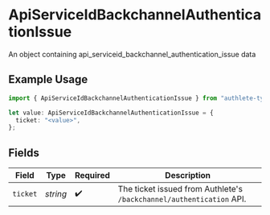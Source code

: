 # ApiServiceIdBackchannelAuthenticationIssue

An object containing api_serviceid_backchannel_authentication_issue data

## Example Usage

```typescript
import { ApiServiceIdBackchannelAuthenticationIssue } from "authlete-typescript-sdk/models";

let value: ApiServiceIdBackchannelAuthenticationIssue = {
  ticket: "<value>",
};
```

## Fields

| Field                                                                 | Type                                                                  | Required                                                              | Description                                                           |
| --------------------------------------------------------------------- | --------------------------------------------------------------------- | --------------------------------------------------------------------- | --------------------------------------------------------------------- |
| `ticket`                                                              | *string*                                                              | :heavy_check_mark:                                                    | The ticket issued from Authlete's `/backchannel/authentication` API.<br/> |